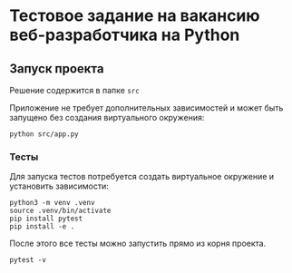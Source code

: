 # Тестовое задание на вакансию веб-разработчика на Python

## Запуск проекта

Решение содержится в папке `src`

Приложение не требует дополнительных зависимостей и может быть запущено без создания виртуального окружения:

```shell
python src/app.py
```

### Тесты

Для запуска тестов потребуется создать виртуальное окружение и установить зависимости:

```shell
python3 -m venv .venv
source .venv/bin/activate
pip install pytest
pip install -e .
```

После этого все тесты можно запустить прямо из корня проекта.

```shell
pytest -v
```